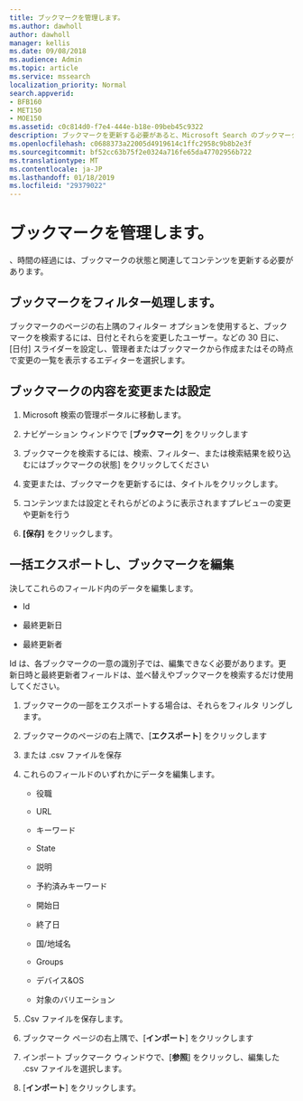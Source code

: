 ```yaml
---
title: ブックマークを管理します。
ms.author: dawholl
author: dawholl
manager: kellis
ms.date: 09/08/2018
ms.audience: Admin
ms.topic: article
ms.service: mssearch
localization_priority: Normal
search.appverid:
- BFB160
- MET150
- MOE150
ms.assetid: c0c814d0-f7e4-444e-b18e-09beb45c9322
description: ブックマークを更新する必要があると、Microsoft Search のブックマークの編集の結果を一括する方法を見つける
ms.openlocfilehash: c0688373a22005d4919614c1ffc2958c9b8b2e3f
ms.sourcegitcommit: bf52cc63b75f2e0324a716fe65da47702956b722
ms.translationtype: MT
ms.contentlocale: ja-JP
ms.lasthandoff: 01/18/2019
ms.locfileid: "29379022"
---
```

# <a name="manage-bookmarks"></a>ブックマークを管理します。

、時間の経過には、ブックマークの状態と関連してコンテンツを更新する必要があります。 
  
## <a name="filter-bookmarks"></a>ブックマークをフィルター処理します。

ブックマークのページの右上隅のフィルター オプションを使用すると、ブックマークを検索するには、日付とそれらを変更したユーザー。などの 30 日に、[日付] スライダーを設定し、管理者またはブックマークから作成またはその時点で変更の一覧を表示するエディターを選択します。
  
## <a name="change-bookmark-content-or-settings"></a>ブックマークの内容を変更または設定

1. Microsoft 検索の管理ポータルに移動します。
    
2. ナビゲーション ウィンドウで [**ブックマーク**] をクリックします
    
3. ブックマークを検索するには、検索、フィルター、または検索結果を絞り込むにはブックマークの状態] をクリックしてください
    
4. 変更または、ブックマークを更新するには、タイトルをクリックします。
    
5. コンテンツまたは設定とそれらがどのように表示されますプレビューの変更や更新を行う 
    
6. **[保存]** をクリックします。
    
## <a name="bulk-export-and-edit-bookmarks"></a>一括エクスポートし、ブックマークを編集

決してこれらのフィールド内のデータを編集します。
  
- Id
    
- 最終更新日
    
- 最終更新者
    
Id は、各ブックマークの一意の識別子では、編集できなく必要があります。更新日時と最終更新者フィールドは、並べ替えやブックマークを検索するだけ使用してください。
  
1. ブックマークの一部をエクスポートする場合は、それらをフィルタ リングします。
    
2. ブックマークのページの右上隅で、[**エクスポート**] をクリックします
    
3. または .csv ファイルを保存
    
4. これらのフィールドのいずれかにデータを編集します。
   - 役職
    
   - URL
    
   - キーワード
    
   - State
    
   - 説明
    
   - 予約済みキーワード
    
   - 開始日
    
   - 終了日
    
   - 国/地域名
    
   - Groups
    
   - デバイス&amp;OS
    
   - 対象のバリエーション
    
5. .Csv ファイルを保存します。
    
6. ブックマーク ページの右上隅で、[**インポート**] をクリックします
    
7. インポート ブックマーク ウィンドウで、[**参照**] をクリックし、編集した .csv ファイルを選択します。 
    
8. [**インポート**] をクリックします。
